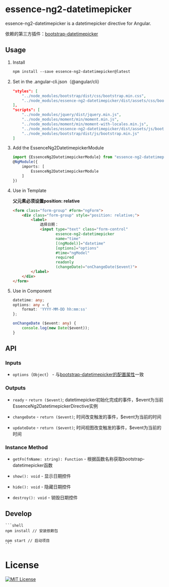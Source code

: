 # essence-ng2-datetimepicker

essence-ng2-datetimepicker is a datetimepicker directive for Angular.

依赖的第三方插件：[bootstrap-datetimepicker](http://eonasdan.github.io/bootstrap-datetimepicker/)

## Usage

1. Install

	```shell
	npm install --save essence-ng2-datetimepicker@latest
	```
	
2. Set in the .angular-cli.json（@angular/cli）

	```json
    "styles": [
        "../node_modules/bootstrap/dist/css/bootstrap.min.css",
        "../node_modules/essence-ng2-datetimepicker/dist/assets/css/bootstrap-datetimepicker.min.css"
    ],
    "scripts": [
        "../node_modules/jquery/dist/jquery.min.js",
        "../node_modules/moment/min/moment.min.js",
        "../node_modules/moment/min/moment-with-locales.min.js",
        "../node_modules/essence-ng2-datetimepicker/dist/assets/js/bootstrap-datetimepicker.min.js",
        "../node_modules/bootstrap/dist/js/bootstrap.min.js"
    ]
	```

3. Add the EssenceNg2DatetimepickerModule

	```typescript
	import {EssenceNg2DatetimepickerModule} from "essence-ng2-datetimepicker";
	@NgModule({
	    imports: [
	        EssenceNg2DatetimepickerModule
	    ]
	})
	```

4. Use in Template

	**父元素必须设置position: relative**

	```html
	<form class="form-group" #form="ngForm">
	    <div class="form-group" style="position: relative;">
	        <label>
	            选择日期：
	            <input type="text" class="form-control"
	                   essence-ng2-datetimepicker
	                   name="time"
	                   [(ngModel)]="datetime"
	                   [options]="options"
	                   #time="ngModel"
	                   required
	                   readonly
	                   (changeDate)="onChangeDate($event)">
	        </label>
	    </div>
	</form>
	```

5. Use in Component

	```typescript
	datetime: any;
    options: any = {
        format: 'YYYY-MM-DD hh:mm:ss'
    };

    onChangeDate ($event: any) {
        console.log(new Date($event));
    }
	```

## API

### Inputs

- `options`（`Object`） - 与[bootstrap-datetimepicker的配置属性](http://eonasdan.github.io/bootstrap-datetimepicker/Options/)一致

### Outputs

- `ready` - `return ($event)`; datetimepicker初始化完成的事件，$event为当前EssenceNg2DatetimepickerDirective实例

- `changeDate` - `return ($event)`; 时间改变触发的事件，$event为当前的时间

- `updateDate` - `return ($event)`; 时间视图改变触发的事件，$event为当前的时间

### Instance Method

- `getFn(fnName: string): Function` - 根据函数名称获取bootstrap-datetimepicker函数

- `show(): void` - 显示日期控件

- `hide(): void` - 隐藏日期控件

- `destroy(): void` - 销毁日期控件

## Develop

	```shell
	npm install // 安装依赖包
	
	npm start // 启动项目
	```

# License

[![MIT License](https://img.shields.io/badge/license-MIT-blue.svg?style=flat)](/LICENSE)
